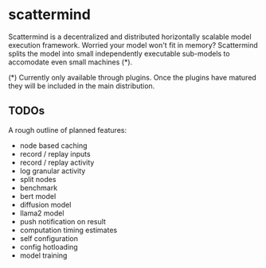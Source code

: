 # scattermind

Scattermind is a decentralized and distributed horizontally scalable model
execution framework. Worried your model won't fit in memory? Scattermind
splits the model into small independently executable sub-models to accomodate
even small machines (*).

(*) Currently only available through plugins. Once the plugins have matured
they will be included in the main distribution.

## TODOs

A rough outline of planned features:

- node based caching
- record / replay inputs
- record / replay activity
- log granular activity
- split nodes
- benchmark
- bert model
- diffusion model
- llama2 model
- push notification on result
- computation timing estimates
- self configuration
- config hotloading
- model training
